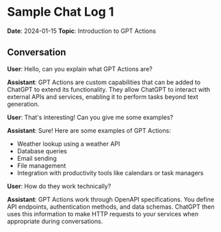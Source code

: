 # Sample Chat Log 1

**Date**: 2024-01-15
**Topic**: Introduction to GPT Actions

## Conversation

**User**: Hello, can you explain what GPT Actions are?

**Assistant**: GPT Actions are custom capabilities that can be added to ChatGPT to extend its functionality. They allow ChatGPT to interact with external APIs and services, enabling it to perform tasks beyond text generation.

**User**: That's interesting! Can you give me some examples?

**Assistant**: Sure! Here are some examples of GPT Actions:
- Weather lookup using a weather API
- Database queries
- Email sending
- File management
- Integration with productivity tools like calendars or task managers

**User**: How do they work technically?

**Assistant**: GPT Actions work through OpenAPI specifications. You define API endpoints, authentication methods, and data schemas. ChatGPT then uses this information to make HTTP requests to your services when appropriate during conversations.